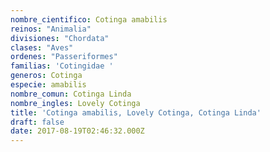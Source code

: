 ```yaml
---
nombre_cientifico: Cotinga amabilis
reinos: "Animalia"
divisiones: "Chordata"
clases: "Aves"
ordenes: "Passeriformes"
familias: 'Cotingidae '
generos: Cotinga
especie: amabilis
nombre_comun: Cotinga Linda
nombre_ingles: Lovely Cotinga
title: 'Cotinga amabilis, Lovely Cotinga, Cotinga Linda'
draft: false
date: 2017-08-19T02:46:32.000Z
---
```


